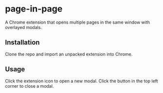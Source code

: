 # page-in-page

A Chrome extension that opens multiple pages in the same window with overlayed modals.

## Installation

Clone the repo and import an unpacked extension into Chrome.

## Usage

Click the extension icon to open a new modal. Click the button in the top left corner to close a modal.